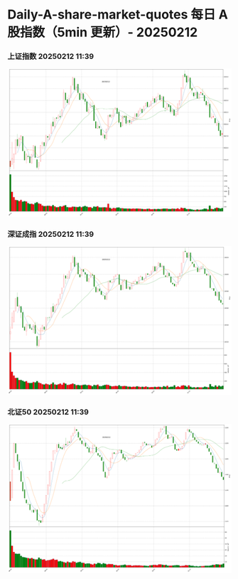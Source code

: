 
# Daily-A-share-market-quotes 每日 A 股指数（5min 更新）- 20250212

### 上证指数 20250212 11:39
![](./fig/2025/2/20250212-sh000001.png)

### 深证成指 20250212 11:39
![](./fig/2025/2/20250212-sz399001.png)

### 北证50 20250212 11:39
![](./fig/2025/2/20250212-bj899050.png)
